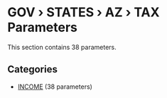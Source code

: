 # GOV › STATES › AZ › TAX Parameters

This section contains 38 parameters.

## Categories

- [INCOME](income/index.md) (38 parameters)
